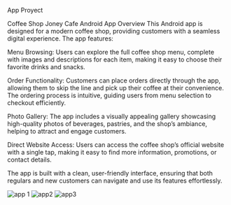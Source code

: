 App Proyect

Coffee Shop Joney Cafe Android App Overview
This Android app is designed for a modern coffee shop, providing customers with a seamless digital experience. The app features:

Menu Browsing: Users can explore the full coffee shop menu, complete with images and descriptions for each item, making it easy to choose their favorite drinks and snacks.

Order Functionality: Customers can place orders directly through the app, allowing them to skip the line and pick up their coffee at their convenience. The ordering process is intuitive, guiding users from menu selection to checkout efficiently.

Photo Gallery: The app includes a visually appealing gallery showcasing high-quality photos of beverages, pastries, and the shop’s ambiance, helping to attract and engage customers.

Direct Website Access: Users can access the coffee shop’s official website with a single tap, making it easy to find more information, promotions, or contact details.

The app is built with a clean, user-friendly interface, ensuring that both regulars and new customers can navigate and use its features effortlessly.


![app 1](https://github.com/user-attachments/assets/569d8e95-5e5c-4451-b08c-a1054d038af2) ![app2](https://github.com/user-attachments/assets/53edcc4c-b55b-4fb3-882b-71cb9654483f) ![app3](https://github.com/user-attachments/assets/854405ac-c9c5-4d8f-a214-7757fff46160)
